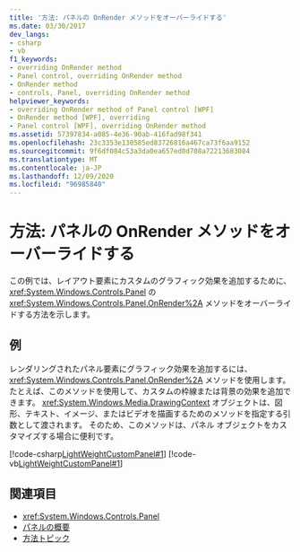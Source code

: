```yaml
---
title: '方法: パネルの OnRender メソッドをオーバーライドする'
ms.date: 03/30/2017
dev_langs:
- csharp
- vb
f1_keywords:
- overriding OnRender method
- Panel control, overriding OnRender method
- OnRender method
- controls, Panel, overriding OnRender method
helpviewer_keywords:
- overriding OnRender method of Panel control [WPF]
- OnRender method [WPF], overriding
- Panel control [WPF], overriding OnRender method
ms.assetid: 57397834-a085-4e36-90ab-416fad98f341
ms.openlocfilehash: 23c3353e130585ed83726816a467ca73f6aa9152
ms.sourcegitcommit: 9f6df084c53a3da0ea657ed0d708a72213683084
ms.translationtype: MT
ms.contentlocale: ja-JP
ms.lasthandoff: 12/09/2020
ms.locfileid: "96985840"
---
```

# <a name="how-to-override-the-panel-onrender-method"></a>方法: パネルの OnRender メソッドをオーバーライドする
この例では、レイアウト要素にカスタムのグラフィック効果を追加するために、<xref:System.Windows.Controls.Panel> の <xref:System.Windows.Controls.Panel.OnRender%2A> メソッドをオーバーライドする方法を示します。  
  
## <a name="example"></a>例  
 レンダリングされたパネル要素にグラフィック効果を追加するには、<xref:System.Windows.Controls.Panel.OnRender%2A> メソッドを使用します。 たとえば、このメソッドを使用して、カスタムの枠線または背景の効果を追加できます。 <xref:System.Windows.Media.DrawingContext> オブジェクトは、図形、テキスト、イメージ、またはビデオを描画するためのメソッドを指定する引数として渡されます。 そのため、このメソッドは、パネル オブジェクトをカスタマイズする場合に便利です。  
  
 [!code-csharp[LightWeightCustomPanel#1](~/samples/snippets/csharp/VS_Snippets_Wpf/LightWeightCustomPanel/CSharp/OffsetPanel.cs#1)]
 [!code-vb[LightWeightCustomPanel#1](~/samples/snippets/visualbasic/VS_Snippets_Wpf/LightWeightCustomPanel/visualbasic/offsetpanel.vb#1)]  
  
## <a name="see-also"></a>関連項目

- <xref:System.Windows.Controls.Panel>
- [パネルの概要](panels-overview.md)
- [方法トピック](panel-how-to-topics.md)
